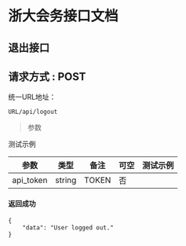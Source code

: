 
# 浙大会务接口文档

## 退出接口
## 请求方式 : POST

统一URL地址：
	
```
URL/api/logout
```


> 参数

测试示例

| 参数 | 类型 | 备注 | 可空 | 测试示例 |
| --- | --- | --- | --- | --- |
| api_token| string | TOKEN | 否 | |



#### 返回成功
```
{
    "data": "User logged out."
}
```



